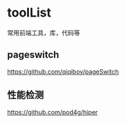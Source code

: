 # toolList
常用前端工具，库，代码等

## pageswitch
https://github.com/qiqiboy/pageSwitch 

## 性能检测
https://github.com/pod4g/hiper


